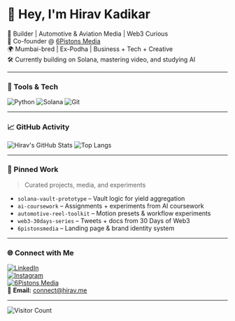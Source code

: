 # 👋 Hey, I'm Hirav Kadikar

🚀 Builder | Automotive & Aviation Media | Web3 Curious  
🏁 Co-founder @ [6Pistons Media](https://instagram.com/6pistonsmedia)  
🌍 Mumbai-bred | Ex-Podha | Business + Tech + Creative  
🛠 Currently building on Solana, mastering video, and studying AI

---

### 🧰 Tools & Tech

![Python](https://img.shields.io/badge/-Python-333?style=flat&logo=python)
![Solana](https://img.shields.io/badge/-Solana-333?style=flat&logo=solana)
![Git](https://img.shields.io/badge/-Git-333?style=flat&logo=git)

---

### 📈 GitHub Activity

![Hirav's GitHub Stats](https://github-readme-stats.vercel.app/api?username=hiravk&show_icons=true&theme=tokyonight&hide_title=true)
![Top Langs](https://github-readme-stats.vercel.app/api/top-langs/?username=hiravk&layout=compact&theme=tokyonight)

---

### 📌 Pinned Work
> Curated projects, media, and experiments

- `solana-vault-prototype` – Vault logic for yield aggregation  
- `ai-coursework` – Assignments + experiments from AI coursework  
- `automotive-reel-toolkit` – Motion presets & workflow experiments  
- `web3-30days-series` – Tweets + docs from 30 Days of Web3  
- `6pistonsmedia` – Landing page & brand identity system

---

### 🌐 Connect with Me

[![LinkedIn](https://img.shields.io/badge/-LinkedIn-0077B5?style=flat&logo=linkedin)](https://linkedin.com/in/hiravk)  
[![Instagram](https://img.shields.io/badge/-Instagram-E4405F?style=flat&logo=instagram)](https://instagram.com/6pistonsmedia)  
[![6Pistons Media](https://img.shields.io/badge/-6Pistons-grey?style=flat)](https://www.6pistons.com)  
📩 **Email:** [connect@hirav.me](mailto:connect@hirav.me)

---

![Visitor Count](https://komarev.com/ghpvc/?username=hiravk&style=flat-square)
